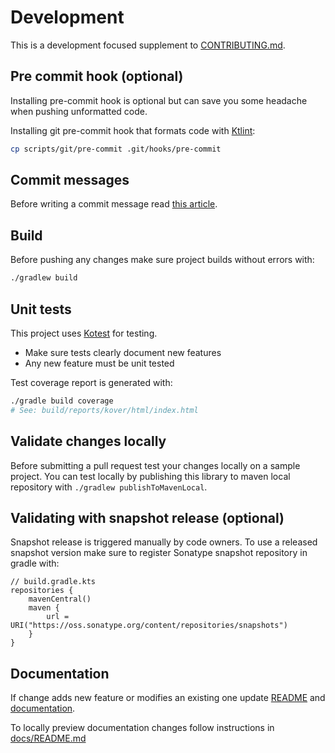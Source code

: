 # Development

This is a development focused supplement
to [CONTRIBUTING.md](https://github.com/coditory/.github/blob/main/CONTRIBUTING.md).

## Pre commit hook (optional)

Installing pre-commit hook is optional but can save you some headache when pushing unformatted code.

Installing git pre-commit hook that formats code with [Ktlint](https://pinterest.github.io/ktlint):

```sh
cp scripts/git/pre-commit .git/hooks/pre-commit
```

## Commit messages

Before writing a commit message read [this article](https://chris.beams.io/posts/git-commit/).

## Build

Before pushing any changes make sure project builds without errors with:

```sh
./gradlew build
```

## Unit tests

This project uses [Kotest](https://kotest.io/) for testing.

- Make sure tests clearly document new features
- Any new feature must be unit tested

Test coverage report is generated with:

```sh
./gradle build coverage
# See: build/reports/kover/html/index.html
```

## Validate changes locally

Before submitting a pull request test your changes locally on a sample project.
You can test locally by publishing this library to maven local repository with
`./gradlew publishToMavenLocal`.

## Validating with snapshot release (optional)

Snapshot release is triggered manually by code owners.
To use a released snapshot version make sure to register Sonatype snapshot repository in gradle with:

```
// build.gradle.kts
repositories {
    mavenCentral()
    maven {
        url = URI("https://oss.sonatype.org/content/repositories/snapshots")
    }
}
```

## Documentation

If change adds new feature or modifies an existing one update [README](/README.md) and [documentation](/docs).

To locally preview documentation changes follow instructions in [docs/README.md](/docs)
